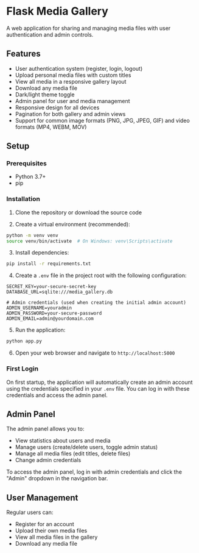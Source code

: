 # Flask Media Gallery

A web application for sharing and managing media files with user authentication and admin controls.

## Features

- User authentication system (register, login, logout)
- Upload personal media files with custom titles
- View all media in a responsive gallery layout
- Download any media file
- Dark/light theme toggle
- Admin panel for user and media management
- Responsive design for all devices
- Pagination for both gallery and admin views
- Support for common image formats (PNG, JPG, JPEG, GIF) and video formats (MP4, WEBM, MOV)

## Setup

### Prerequisites
- Python 3.7+
- pip

### Installation

1. Clone the repository or download the source code

2. Create a virtual environment (recommended):
```bash
python -m venv venv
source venv/bin/activate  # On Windows: venv\Scripts\activate
```

3. Install dependencies:
```bash
pip install -r requirements.txt
```

4. Create a `.env` file in the project root with the following configuration:
```
SECRET_KEY=your-secure-secret-key
DATABASE_URL=sqlite:///media_gallery.db

# Admin credentials (used when creating the initial admin account)
ADMIN_USERNAME=youradmin
ADMIN_PASSWORD=your-secure-password
ADMIN_EMAIL=admin@yourdomain.com
```

5. Run the application:
```bash
python app.py
```

6. Open your web browser and navigate to `http://localhost:5000`

### First Login

On first startup, the application will automatically create an admin account using the credentials specified in your `.env` file. You can log in with these credentials and access the admin panel.

## Admin Panel

The admin panel allows you to:

- View statistics about users and media
- Manage users (create/delete users, toggle admin status)
- Manage all media files (edit titles, delete files)
- Change admin credentials

To access the admin panel, log in with admin credentials and click the "Admin" dropdown in the navigation bar.

## User Management

Regular users can:
- Register for an account
- Upload their own media files
- View all media files in the gallery
- Download any media file
